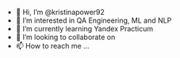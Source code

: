 - 👋 Hi, I’m @kristinapower92
- 👀 I’m interested in QA Engineering, ML and NLP
- 🌱 I’m currently learning Yandex Practicum
- 💞️ I’m looking to collaborate on 
- 📫 How to reach me ...

<!---
kristinapower92/kristinapower92 is a ✨ special ✨ repository because its `README.md` (this file) appears on your GitHub profile.
You can click the Preview link to take a look at your changes.
--->
